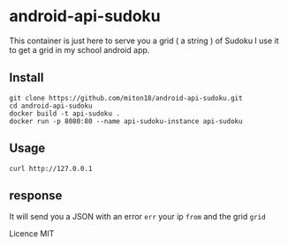 # android-api-sudoku

This container is just here to serve you a grid ( a string ) of Sudoku
I use it to get a grid in my school android app.

## Install

    git clone https://github.com/miton18/android-api-sudoku.git
    cd android-api-sudoku
    docker build -t api-sudoku .
    docker run -p 8080:80 --name api-sudoku-instance api-sudoku
    
    
## Usage

    curl http://127.0.0.1
    
## response

It will send you a JSON with an error `err` your ip `from` and the grid `grid`


Licence MIT
